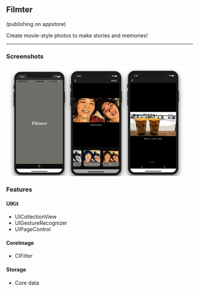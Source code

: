 ## Filmter 
(publishing on appstore)

Create movie-style photos to make stories and memories!

---
### Screenshots
![image](/filmterScreenShots.png)
### Features
#### UIKit
- UICollectionView
- UIGestureRecognizer
- UIPageControl

#### CoreImage
- CIFilter

#### Storage
- Core data



